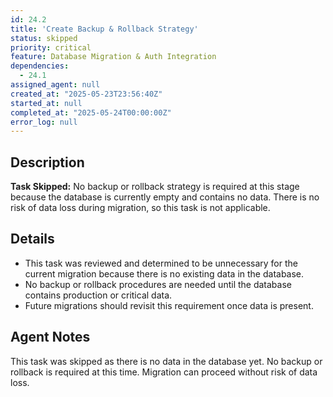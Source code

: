```yaml
---
id: 24.2
title: 'Create Backup & Rollback Strategy'
status: skipped
priority: critical
feature: Database Migration & Auth Integration
dependencies:
  - 24.1
assigned_agent: null
created_at: "2025-05-23T23:56:40Z"
started_at: null
completed_at: "2025-05-24T00:00:00Z"
error_log: null
---
```


## Description

**Task Skipped:** No backup or rollback strategy is required at this stage because the database is currently empty and contains no data. There is no risk of data loss during migration, so this task is not applicable.

## Details

- This task was reviewed and determined to be unnecessary for the current migration because there is no existing data in the database.
- No backup or rollback procedures are needed until the database contains production or critical data.
- Future migrations should revisit this requirement once data is present.

## Agent Notes

This task was skipped as there is no data in the database yet. No backup or rollback is required at this time. Migration can proceed without risk of data loss. 